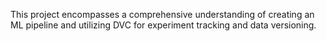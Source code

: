 This project encompasses a comprehensive understanding of creating an ML pipeline and utilizing DVC for experiment tracking and data versioning.
